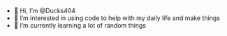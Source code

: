 - 👋 Hi, I’m @Ducks404
- 👀 I’m interested in using code to help with my daily life and make things
- 🌱 I’m currently learning a lot of random things

<!---
Ducks404/Ducks404 is a ✨ special ✨ repository because its `README.md` (this file) appears on your GitHub profile.
You can click the Preview link to take a look at your changes.
--->
